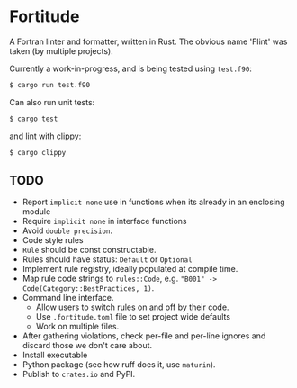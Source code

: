 # Fortitude

A Fortran linter and formatter, written in Rust. The obvious name 'Flint' was taken (by
multiple projects).

Currently a work-in-progress, and is being tested using `test.f90`:

```bash
$ cargo run test.f90
```

Can also run unit tests:

```bash
$ cargo test
```

and lint with clippy:

```bash
$ cargo clippy
```

## TODO

- Report `implicit none` use in functions when its already in an enclosing module
- Require `implicit none` in interface functions
- Avoid `double precision`.
- Code style rules
- `Rule` should be const constructable.
- Rules should have status: `Default` or `Optional`
- Implement rule registry, ideally populated at compile time.
- Map rule code strings to `rules::Code`, e.g.
  `"B001" -> Code(Category::BestPractices, 1)`.
- Command line interface.
  - Allow users to switch rules on and off by their code.
  - Use `.fortitude.toml` file to set project wide defaults
  - Work on multiple files.
- After gathering violations, check per-file and per-line ignores and discard those we
  don't care about.
- Install executable
- Python package (see how ruff does it, use `maturin`).
- Publish to `crates.io` and PyPI.
